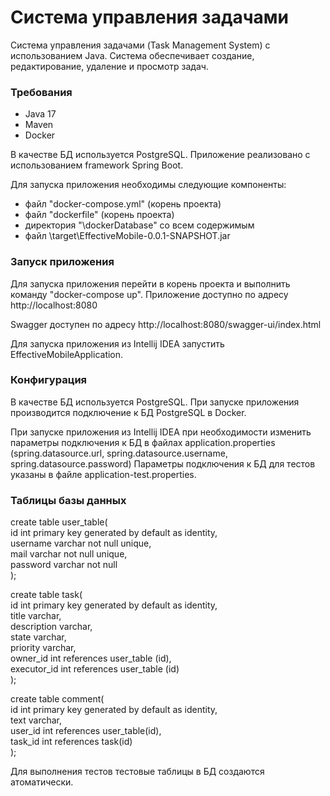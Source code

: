 # Система управления задачами

Система управления задачами (Task Management System) с использованием Java. Система обеспечивает создание, редактирование, удаление и просмотр задач.

### Требования

- Java 17
- Maven
- Docker

В качестве БД используется PostgreSQL.
Приложение реализовано с использованием framework Spring Boot.

Для запуска приложения необходимы следующие компоненты:
- файл "docker-compose.yml" (корень проекта)
- файл "dockerfile" (корень проекта)
- директория "\dockerDatabase" со всем содержимым
- файл \target\EffectiveMobile-0.0.1-SNAPSHOT.jar

### Запуск приложения

Для запуска приложения перейти в корень проекта и выполнить команду "docker-compose up".
Приложение доступно по адресу http://localhost:8080

Swagger доступен по адресу http://localhost:8080/swagger-ui/index.html

Для запуска приложения из Intellij IDEA запустить EffectiveMobileApplication.


### Конфигурация

В качестве БД используется PostgreSQL.
При запуске приложения производится подключение к БД PostgreSQL в Docker.

При запуске приложения из Intellij IDEA при необходимости изменить параметры подключения к БД в файлах application.properties (spring.datasource.url, spring.datasource.username, spring.datasource.password)
Параметры подключения к БД для тестов указаны в файле application-test.properties.

### Таблицы базы данных
create table user_table(\
id int primary key generated by default as identity,\
username varchar not null unique,\
mail varchar not null unique,\
password varchar not null\
);

create table task(\
id int primary key generated by default as identity,\
title varchar,\
description varchar,\
state varchar,\
priority varchar,\
owner_id int references user_table (id),\
executor_id int references user_table (id)\
);

create table comment(\
id int primary key generated by default as identity,\
text varchar,\
user_id int references user_table(id),\
task_id int references task(id)\
);

Для выполнения тестов тестовые таблицы в БД создаются атоматически.